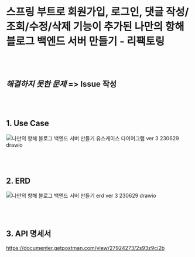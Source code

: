 # 스프링 부트로 회원가입, 로그인, 댓글 작성/조회/수정/삭제 기능이 추가된 나만의 항해 블로그 백엔드 서버 만들기 - 리팩토링

<br/>
<br/>

## ***해결하지 못한 문제*** => Issue 작성

<br/>
<br/>

## 1. Use Case
![나만의 항해 블로그 백엔드 서버 만들기 유스케이스 다이어그램 ver 3 230629 drawio](https://github.com/HaenaCho01/myVoyageBlogVer3/assets/131599243/20d2f287-d3ce-4800-9746-e1384cf5cb41)

<br/>
<br/>

## 2. ERD
![나만의 항해 블로그 백엔드 서버 만들기 erd ver 3 230629 drawio](https://github.com/HaenaCho01/myVoyageBlogVer3/assets/131599243/2929e330-b25c-431e-9869-ae884730e754)

<br/>
<br/>

## 3. API 명세서
https://documenter.getpostman.com/view/27924273/2s93z9ci2b

<br/>
<br/>
